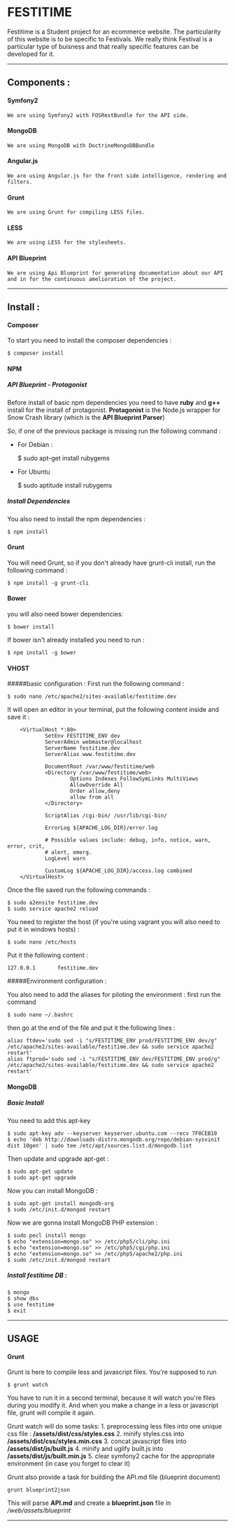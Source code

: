 FESTITIME
=========

Festitime is a Student project for an ecommerce website.
The particularity of this website is to be specific to Festivals.
We really think Festival is a particular type of buisness and that really specific features can be developed for it.

------------
Components :
------------

#### Symfony2

    We are using Symfony2 with FOSRestBundle for the API side.
   
#### MongoDB

    We are using MongoDB with DoctrineMongoDBBundle

#### Angular.js

    We are using Angular.js for the front side intelligence, rendering and filters.

#### Grunt

    We are using Grunt for compiling LESS files.

#### LESS

    We are using LESS for the stylesheets.

#### API Blueprint

    We are using Api Blueprint for generating documentation about our API and in for the continuous amelioration of the project.

---------
Install :
---------

#### Composer
  
To start you need to install the composer dependencies :

    $ composer install

#### NPM

##### API Blueprint - Protagonist

Before install of basic npm dependencies you need to have **ruby** and **g++** install for the install of protagonist.
**Protagonist** is the Node.js wrapper for Snow Crash library (which is the **API Blueprint Parser**)

So, if one of the previous package is missing run the following command :
+ For Debian :
    
    $ sudo apt-get install rubygems

+ For Ubuntu

    $ sudo aptitude install rubygems

##### Install Dependencies

You also need to install the npm dependencies :

    $ npm install

#### Grunt
You will need Grunt, so if you don't already have grunt-cli install, run the following command :

    $ npm install -g grunt-cli

#### Bower
you will also need bower dependencies:

    $ bower install

If bower isn't already installed you need to run :

    $ npm install -g bower

#### VHOST
#####basic configuration :
First run the following command : 
  
    $ sudo nano /etc/apache2/sites-available/festitime.dev

It will open an editor in your terminal, put the following content inside and save it :

        <VirtualHost *:80>
                SetEnv FESTITIME_ENV dev
                ServerAdmin webmaster@localhost
                ServerName festitime.dev
                ServerAlias www.festitime.dev

                DocumentRoot /var/www/festitime/web
                <Directory /var/www/festitime/web>
                        Options Indexes FollowSymLinks MultiViews
                        AllowOverride All
                        Order allow,deny
                        allow from all
                </Directory>

                ScriptAlias /cgi-bin/ /usr/lib/cgi-bin/

                ErrorLog ${APACHE_LOG_DIR}/error.log

                # Possible values include: debug, info, notice, warn, error, crit,
                # alert, emerg.
                LogLevel warn

                CustomLog ${APACHE_LOG_DIR}/access.log combined
        </VirtualHost>

Once the file saved run the following commands : 

    $ sudo a2ensite festitime.dev 
    $ sudo service apache2 reload

You need to register the host (if you're using vagrant you will also need to put it in windows hosts) :

    $ sudo nano /etc/hosts

Put it the following content : 
  
    127.0.0.1       festitime.dev 


#####Environment configuration :

You also need to add the aliases for piloting the environment :
first run the command

    $ sudo nano ~/.bashrc

then go at the end of the file and put it the following lines :

    alias ftdev='sudo sed -i "s/FESTITIME_ENV prod/FESTITIME_ENV dev/g" /etc/apache2/sites-available/festitime.dev && sudo service apache2 restart'
    alias ftprod='sudo sed -i "s/FESTITIME_ENV dev/FESTITIME_ENV prod/g" /etc/apache2/sites-available/festitime.dev && sudo service apache2 restart'

#### MongoDB
##### Basic Install

You need to add this apt-key
  
    $ sudo apt-key adv --keyserver keyserver.ubuntu.com --recv 7F0CEB10
    $ echo 'deb http://downloads-distro.mongodb.org/repo/debian-sysvinit dist 10gen' | sudo tee /etc/apt/sources.list.d/mongodb.list

Then update and upgrade apt-get :

    $ sudo apt-get update
    $ sudo apt-get upgrade

Now you can install MongoDB : 

    $ sudo apt-get install mongodb-org
    $ sudo /etc/init.d/mongod restart

Now we are gonna install MongoDB PHP extension :

    $ sudo pecl install mongo
    $ echo "extension=mongo.so" >> /etc/php5/cli/php.ini
    $ echo "extension=mongo.so" >> /etc/php5/cgi/php.ini
    $ echo "extension=mongo.so" >> /etc/php5/apache2/php.ini
    $ sudo /etc/init.d/mongod restart

##### Install festitime DB :

    $ mongo
    $ show dbs
    $ use festitime
    $ exit

-----
USAGE
-----

#### Grunt

Grunt is here to compile less and javascript files.
You're supposed to run 
  
    $ grunt watch 

You have to run it in a second terminal, because it will watch you're files during you modify it. And when you make a change in a less or javascript file, grunt will compile it again.

Grunt watch will do some tasks:
    1. preprocessing less files into one unique css file : **/assets/dist/css/styles.css**
    2. minify styles.css into **/assets/dist/css/styles.min.css**
    3. concat javascript files into **/assets/dist/js/built.js**
    4. minify and uglify built.js into **/assets/dist/js/built.min.js**
    5. clear symfony2 cache for the appropriate environment (in case you forget to clear it)

Grunt also provide a task for building the API.md file (blueprint document)

    grunt blueprint2json

This will parse **API.md** and create a **blueprint.json** file in */web/assets/blueprint*

------------
